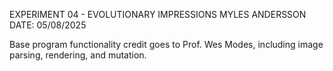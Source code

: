 EXPERIMENT 04 - EVOLUTIONARY IMPRESSIONS
MYLES ANDERSSON
DATE: 05/08/2025

Base program functionality credit goes to Prof. Wes Modes, including image parsing, rendering, and mutation.

